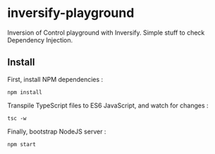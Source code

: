 # inversify-playground
Inversion of Control playground with Inversify. 
Simple stuff to check Dependency Injection.

## Install

First, install NPM dependencies :
```
npm install
```
Transpile TypeScript files to ES6 JavaScript, and watch for changes :
```
tsc -w
```
Finally, bootstrap NodeJS server :
```
npm start
